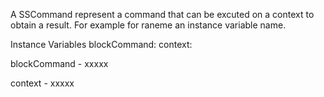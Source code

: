 A SSCommand represent a command that can be excuted on a context to obtain a result.For example for raneme an instance variable name.Instance Variables	blockCommand:		<Object>	context:		<Object>blockCommand	- xxxxxcontext	- xxxxx